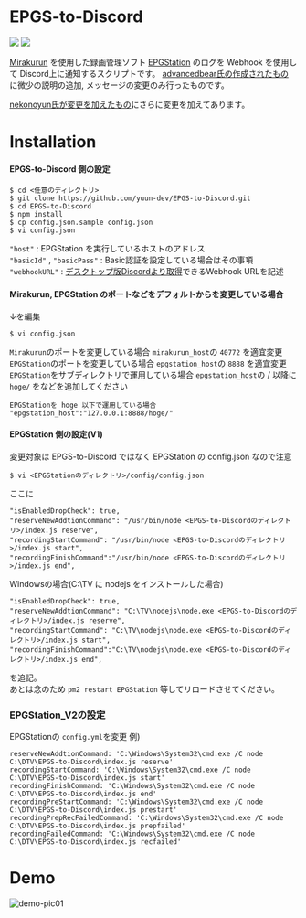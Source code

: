 # EPGS-to-Discord

[![](https://img.shields.io/badge/Origin-advancedbear-28a745?style=for-the-badge)](https://github.com/advancedbear/EPGS-to-Discord) 
[![](https://img.shields.io/github/license/yuun-dev/EPGS-to-Discord?style=for-the-badge)](LICENSE) 

[Mirakurun](https://github.com/Chinachu/Mirakurun) を使用した録画管理ソフト [EPGStation](https://github.com/l3tnun/EPGStation) のログを
Webhook を使用して Discord上に通知するスクリプトです。
[advancedbear氏の作成されたもの](https://github.com/advancedbear/EPGS-to-Discord) に微少の説明の追加, メッセージの変更のみ行ったものです。 

[nekonoyun氏が変更を加えたもの](https://github.com/nekonoyun/EPGS-to-Discord)にさらに変更を加えてあります。

# Installation

#### EPGS-to-Discord 側の設定
```
$ cd <任意のディレクトリ>
$ git clone https://github.com/yuun-dev/EPGS-to-Discord.git
$ cd EPGS-to-Discord
$ npm install
$ cp config.json.sample config.json
$ vi config.json
```
`"host"` : EPGStation を実行しているホストのアドレス  
`"basicId"` , `"basicPass"` : Basic認証を設定している場合はその事項  
`"webhookURL"` : [デスクトップ版Discordより取得](https://support.discordapp.com/hc/ja/articles/228383668-%E3%82%BF%E3%82%A4%E3%83%88%E3%83%AB-Webhooks%E3%81%B8%E3%81%AE%E5%BA%8F%E7%AB%A0)できるWebhook URLを記述

#### Mirakurun, EPGStation のポートなどをデフォルトからを変更している場合
↓を編集
```
$ vi config.json
```
`Mirakurun`のポートを変更している場合 `mirakurun_host`の `40772` を適宜変更  
`EPGStation`のポートを変更している場合 `epgstation_host`の `8888` を適宜変更  
`EPGStation`をサブディレクトリで運用している場合 `epgstation_host`の / 以降に `hoge/` をなどを追加してください
```
EPGStationを hoge 以下で運用している場合
"epgstation_host":"127.0.0.1:8888/hoge/"
```
#### EPGStation 側の設定(V1)
変更対象は EPGS-to-Discord ではなく EPGStation の config.json なので注意
```
$ vi <EPGStationのディレクトリ>/config/config.json
```
ここに
```
"isEnabledDropCheck": true,
"reserveNewAddtionCommand": "/usr/bin/node <EPGS-to-Discordのディレクトリ>/index.js reserve",
"recordingStartCommand": "/usr/bin/node <EPGS-to-Discordのディレクトリ>/index.js start",
"recordingFinishCommand":"/usr/bin/node <EPGS-to-Discordのディレクトリ>/index.js end",
```
Windowsの場合(C:\TV に nodejs をインストールした場合)
```
"isEnabledDropCheck": true,
"reserveNewAddtionCommand": "C:\TV\nodejs\node.exe <EPGS-to-Discordのディレクトリ>/index.js reserve",
"recordingStartCommand": "C:\TV\nodejs\node.exe <EPGS-to-Discordのディレクトリ>/index.js start",
"recordingFinishCommand":"C:\TV\nodejs\node.exe <EPGS-to-Discordのディレクトリ>/index.js end",
```
を追記。  
あとは念のため `pm2 restart EPGStation` 等してリロードさせてください。  

### EPGStation_V2の設定
EPGStationの `config.yml`を変更
例)
```
reserveNewAddtionCommand: 'C:\Windows\System32\cmd.exe /C node C:\DTV\EPGS-to-Discord\index.js reserve'
recordingStartCommand: 'C:\Windows\System32\cmd.exe /C node C:\DTV\EPGS-to-Discord\index.js start'
recordingFinishCommand: 'C:\Windows\System32\cmd.exe /C node C:\DTV\EPGS-to-Discord\index.js end'
recordingPreStartCommand: 'C:\Windows\System32\cmd.exe /C node C:\DTV\EPGS-to-Discord\index.js prestart'
recordingPrepRecFailedCommand: 'C:\Windows\System32\cmd.exe /C node C:\DTV\EPGS-to-Discord\index.js prepfailed'
recordingFailedCommand: 'C:\Windows\System32\cmd.exe /C node C:\DTV\EPGS-to-Discord\index.js recfailed'
```
  
# Demo
![demo-pic01](https://i.imgur.com/lPRCGOB.png)
